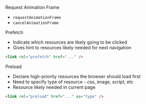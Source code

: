 

Request Animation Frame
* `requestAnimationFrame`
* `cancelAnimationFrame`



Prefetch
* Indicate which resources are likely going to be clicked
* Gives hint to resources likely needed for next navigation
```html
<link rel="prefetch" href="..." />
```


Preload
* Declare high-priority resources the browser should load first
* Need to specify type of resource - css, image, script, etc
* Resource likely needed in current page
```html
<link rel="preload" href="..." as="type" />
```